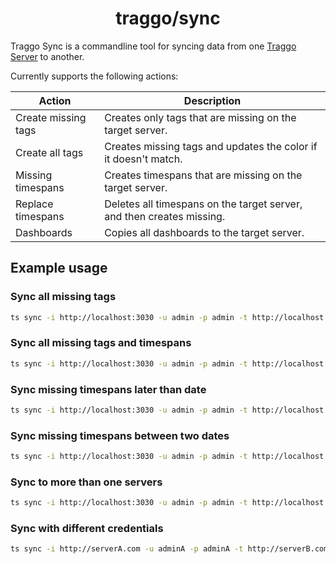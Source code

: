 
<h1 align="center">traggo/sync</h1>

Traggo Sync is a commandline tool for syncing data from one [Traggo Server](https://github.com/traggo/server) to another.

Currently supports the following actions:

| Action              | Description                                                           |
|---------------------|-----------------------------------------------------------------------|
| Create missing tags | Creates only tags that are missing on the target server.              |
| Create all tags     | Creates missing tags and updates the color if it doesn't match.       |
| Missing timespans   | Creates timespans that are missing on the target server.              |
| Replace timespans   | Deletes all timespans on the target server, and then creates missing. |
| Dashboards          | Copies all dashboards to the target server.                           |


## Example usage


### Sync all missing tags
```sh
ts sync -i http://localhost:3030 -u admin -p admin -t http://localhost:3031 --missing-tags
```

### Sync all missing tags and timespans
```sh
ts sync -i http://localhost:3030 -u admin -p admin -t http://localhost:3031 --missing-tags --missing-timespans
```

### Sync missing timespans later than date
```sh
ts sync -i http://localhost:3030 -u admin -p admin -t http://localhost:3031 --missing-timespans --time-start "2025-01-05 EST"
```

### Sync missing timespans between two dates
```sh
ts sync -i http://localhost:3030 -u admin -p admin -t http://localhost:3031 --missing-timespans --time-start "01 jan 2025 EST" --time-end "03 jan 2025 EST"
```

### Sync to more than one servers
```sh
ts sync -i http://localhost:3030 -u admin -p admin -t http://localhost:3031 -t http://localhost:3032 -t http://localhost:3033 --missing-tags
```

### Sync with different credentials
```sh
ts sync -i http://serverA.com -u adminA -p adminA -t http://serverB.com -u adminB -p adminB
```

